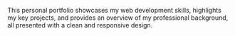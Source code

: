 This personal portfolio showcases my web development skills, highlights my key projects, and provides an overview of my professional background, all presented with a clean and responsive design.
